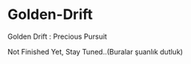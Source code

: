 # Golden-Drift
Golden Drift : Precious Pursuit 

Not Finished Yet, Stay Tuned..(Buralar şuanlık dutluk)
